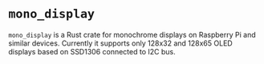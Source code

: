 # `mono_display`

`mono_display` is a Rust crate for monochrome displays on Raspberry Pi
and similar devices. Currently it supports only 128x32 and 128x65 OLED
displays based on SSD1306 connected to I2C bus. 